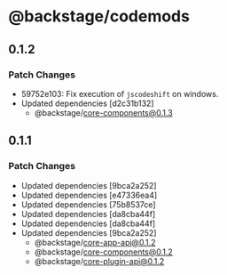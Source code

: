 # @backstage/codemods

## 0.1.2

### Patch Changes

- 59752e103: Fix execution of `jscodeshift` on windows.
- Updated dependencies [d2c31b132]
  - @backstage/core-components@0.1.3

## 0.1.1

### Patch Changes

- Updated dependencies [9bca2a252]
- Updated dependencies [e47336ea4]
- Updated dependencies [75b8537ce]
- Updated dependencies [da8cba44f]
- Updated dependencies [da8cba44f]
- Updated dependencies [9bca2a252]
  - @backstage/core-app-api@0.1.2
  - @backstage/core-components@0.1.2
  - @backstage/core-plugin-api@0.1.2
